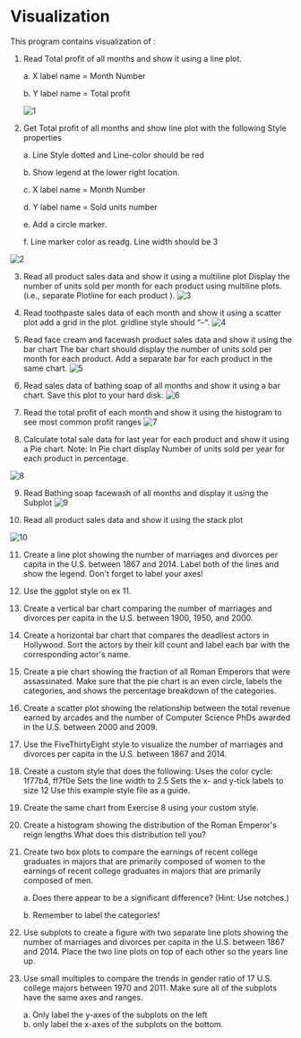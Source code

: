 # Visualization

This program contains visualization of :

1. Read Total profit of all months and show it using a line plot.

    a. X label name = Month Number
    
    b. Y label name = Total profit
    
   ![1](https://user-images.githubusercontent.com/57844508/122919226-a9936200-d368-11eb-9d64-f20c5e24e01b.png)


2. Get Total profit of all months and show line plot with the following Style properties
 
      a. Line Style dotted and Line-color should be red

      b. Show legend at the lower right location.

      c. X label name = Month Number

      d. Y label name = Sold units number

      e. Add a circle marker.

      f. Line marker color as readg. Line width should be 3

  ![2](https://user-images.githubusercontent.com/57844508/122919791-51a92b00-d369-11eb-945a-1ce39ea3e65c.png)

3. Read all product sales data and show it using a multiline plot
Display the number of units sold per month for each product using multiline plots. (i.e.,
separate Plotline for each product ).
![3](https://user-images.githubusercontent.com/57844508/122919815-5837a280-d369-11eb-8c6e-6854cb9869ac.png)

4. Read toothpaste sales data of each month and show it using a scatter plot
add a grid in the plot. gridline style should “–“.
![4](https://user-images.githubusercontent.com/57844508/122919856-64bbfb00-d369-11eb-82ef-272d8e826798.png)

5. Read face cream and facewash product sales data and show it using the bar chart
The bar chart should display the number of units sold per month for each product.
Add a separate bar for each product in the same chart.
![5](https://user-images.githubusercontent.com/57844508/122919866-684f8200-d369-11eb-890c-5ab1a26c944a.png)

6. Read sales data of bathing soap of all months and show it using a bar chart.
Save this plot to your hard disk.
![6](https://user-images.githubusercontent.com/57844508/122919874-6ab1dc00-d369-11eb-8dca-563fbca0fb74.png)

7. Read the total profit of each month and show it using the histogram to see most common
profit ranges
![7](https://user-images.githubusercontent.com/57844508/122919903-71d8ea00-d369-11eb-91fb-e3d8502fcb86.png)

8. Calculate total sale data for last year for each product and show it using a Pie chart.
Note: In Pie chart display Number of units sold per year for each product in percentage.

![8](https://user-images.githubusercontent.com/57844508/122919912-756c7100-d369-11eb-96d7-a6d0e773c17a.png)

9. Read Bathing soap facewash of all months and display it using the Subplot
![9](https://user-images.githubusercontent.com/57844508/122919921-78fff800-d369-11eb-90f2-fd8bce8fdfc7.png)

10. Read all product sales data and show it using the stack plot

![10](https://user-images.githubusercontent.com/57844508/122919950-7dc4ac00-d369-11eb-9126-c51ae6af8e92.png)

11. Create a line plot showing the number of marriages and divorces per capita in the U.S.
between 1867 and 2014.
Label both of the lines and show the legend.
Don't forget to label your axes!

12. Use the ggplot style on ex 11.

13. Create a vertical bar chart comparing the number of marriages and divorces per capita in
the U.S. between 1900, 1950, and 2000.

14. Create a horizontal bar chart that compares the deadliest actors in Hollywood. Sort the
actors by their kill count and label each bar with the corresponding actor's name.

15. Create a pie chart showing the fraction of all Roman Emperors that were assassinated.
Make sure that the pie chart is an even circle, labels the categories, and shows the
percentage breakdown of the categories.

16. Create a scatter plot showing the relationship between the total revenue earned by
arcades and the number of Computer Science PhDs awarded in the U.S. between 2000
and 2009.

17. Use the FiveThirtyEight style to visualize the number of marriages and divorces per
capita in the U.S. between 1867 and 2014.

18. Create a custom style that does the following:
Uses the color cycle: 1f77b4, ff7f0e
Sets the line width to 2.5
Sets the x- and y-tick labels to size 12
Use this example style file as a guide.

19. Create the same chart from Exercise 8 using your custom style.

20. Create a histogram showing the distribution of the Roman Emperor's reign lengths.What
does this distribution tell you?

21. Create two box plots to compare the earnings of recent college graduates in majors that
are primarily composed of women to the earnings of recent college graduates in majors
that are primarily composed of men.

       a. Does there appear to be a significant difference? (Hint: Use notches.)
       
       b. Remember to label the categories!
   
22. Use subplots to create a figure with two separate line plots showing the number of
marriages and divorces per capita in the U.S. between 1867 and 2014. Place the two line
plots on top of each other so the years line up.

23. Use small multiples to compare the trends in gender ratio of 17 U.S. college majors
between 1970 and 2011. Make sure all of the subplots have the same axes and ranges.

       a. Only label the y-axes of the subplots on the left  
       b. only label the x-axes of the subplots on the bottom.

